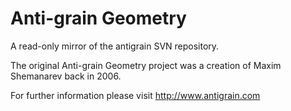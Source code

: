 Anti-grain Geometry
===================

A read-only mirror of the antigrain SVN repository.

The original Anti-grain Geometry project was a creation of Maxim Shemanarev back in 2006.

For further information please visit http://www.antigrain.com
